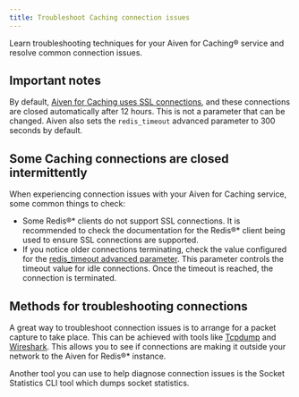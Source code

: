 ```yaml
---
title: Troubleshoot Caching connection issues
---
```


Learn troubleshooting techniques for your Aiven for Caching® service and resolve common connection issues.

## Important notes
By default,
[Aiven for Caching uses SSL connections](/docs/products/caching/howto/manage-ssl-connectivity),
and these connections are closed automatically after 12 hours. This is not a parameter
that can be changed. Aiven also sets the `redis_timeout` advanced parameter to
300 seconds by default.

## Some Caching connections are closed intermittently

When experiencing connection issues with your Aiven for Caching service, some common
things to check:

- Some Redis®* clients do not support SSL connections. It is recommended to check the
  documentation for the Redis®* client being used to ensure SSL connections
  are supported.
- If you notice older connections terminating, check the value configured for the
  [redis_timeout advanced parameter](/docs/products/caching/reference/advanced-params).
  This parameter controls the timeout value for idle connections. Once the timeout is
  reached, the connection is terminated.

## Methods for troubleshooting connections

A great way to troubleshoot connection issues is to arrange for a packet
capture to take place. This can be achieved with tools like
[Tcpdump](https://www.tcpdump.org/) and
[Wireshark](https://www.wireshark.org/). This allows you to see if
connections are making it outside your network to the Aiven for Redis®\*
instance.

Another tool you can use to help diagnose connection issues is the
Socket Statistics CLI tool which dumps socket statistics.
